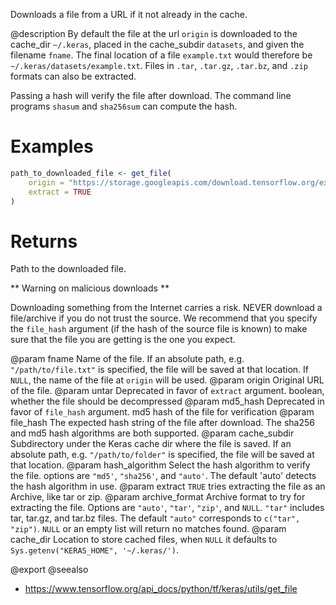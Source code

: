 Downloads a file from a URL if it not already in the cache.

@description
By default the file at the url `origin` is downloaded to the
cache_dir `~/.keras`, placed in the cache_subdir `datasets`,
and given the filename `fname`. The final location of a file
`example.txt` would therefore be `~/.keras/datasets/example.txt`.
Files in `.tar`, `.tar.gz`, `.tar.bz`, and `.zip` formats can
also be extracted.

Passing a hash will verify the file after download. The command line
programs `shasum` and `sha256sum` can compute the hash.

# Examples

```r
path_to_downloaded_file <- get_file(
    origin = "https://storage.googleapis.com/download.tensorflow.org/example_images/flower_photos.tgz",
    extract = TRUE
)
```

# Returns
Path to the downloaded file.

** Warning on malicious downloads **

Downloading something from the Internet carries a risk.
NEVER download a file/archive if you do not trust the source.
We recommend that you specify the `file_hash` argument
(if the hash of the source file is known) to make sure that the file you
are getting is the one you expect.

@param fname Name of the file. If an absolute path, e.g. `"/path/to/file.txt"`
    is specified, the file will be saved at that location.
    If `NULL`, the name of the file at `origin` will be used.
@param origin Original URL of the file.
@param untar Deprecated in favor of `extract` argument.
    boolean, whether the file should be decompressed
@param md5_hash Deprecated in favor of `file_hash` argument.
    md5 hash of the file for verification
@param file_hash The expected hash string of the file after download.
    The sha256 and md5 hash algorithms are both supported.
@param cache_subdir Subdirectory under the Keras cache dir where the file is
    saved. If an absolute path, e.g. `"/path/to/folder"` is
    specified, the file will be saved at that location.
@param hash_algorithm Select the hash algorithm to verify the file.
    options are `"md5'`, `"sha256'`, and `"auto'`.
    The default 'auto' detects the hash algorithm in use.
@param extract `TRUE` tries extracting the file as an Archive, like tar or zip.
@param archive_format Archive format to try for extracting the file.
    Options are `"auto'`, `"tar'`, `"zip'`, and `NULL`.
    `"tar"` includes tar, tar.gz, and tar.bz files.
    The default `"auto"` corresponds to `c("tar", "zip")`.
    `NULL` or an empty list will return no matches found.
@param cache_dir Location to store cached files, when `NULL` it
    defaults to `Sys.getenv("KERAS_HOME", '~/.keras/')`.

@export
@seealso
+ <https://www.tensorflow.org/api_docs/python/tf/keras/utils/get_file>
